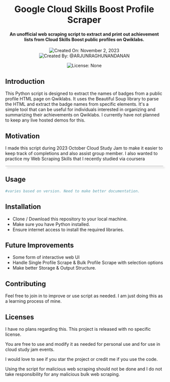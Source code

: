 

<h1 align="center">Google Cloud Skills Boost Profile Scraper</h1>

<h4 align="center">An unofficial web scraping script to extract and print out achievement lists from Cloud Skills Boost public profiles on Qwiklabs.</h4>

<p align="center">
  <img src="https://img.shields.io/badge/Created%20On-November%202,%202023-brightgreen" alt="Created On: November 2, 2023">
  <img src="https://img.shields.io/badge/Created%20By-%40ARJUNRAGHUNANDANAN-blue" alt="Created By: @ARJUNRAGHUNANDANAN">
</p>
<p align="center">
  <img src="https://img.shields.io/badge/License-None-red" alt="License: None">
</p>

## Introduction

This Python script is designed to extract the names of badges from a public profile HTML page on Qwiklabs. It uses the Beautiful Soup library to parse the HTML and extract the badge names from specific elements. It's a simple tool that can be useful for individuals interested in organizing and summarizing their achievements on Qwiklabs. I currently have not planned to keep any live hosted demos for this. 

## Motivation

I made this script during 2023 October Cloud Study Jam to make it easier to keep track of completions and also assist group member. I also wanted to practice my Web Scraping Skills that I recently studied via coursera


<p align="center">
  <div style="border: 1px solid #ccc; border-radius: 10px; box-shadow: 5px 5px 5px #ccc;">
    <a href="https://www.coursera.org/account/accomplishments/verify/CRYDRUWY8MAK" style="display: none;">
      <img src="https://img.shields.io/badge/Using%20Python%20to%20Access%20Web%20Data%20Coursera%20Certificate-View-blue" alt="View Using Python to Access Web Data Coursera Certificate">
    </a>
  </div>
</p>

## Usage
``` python
#varies based on version. Need to make better documentation.
```
## Installation

- Clone / Download this repository to your local machine.
- Make sure you have Python installed.
- Ensure internet access to install the required libraries.

## Future Improvements

- Some form of interactive web UI
- Handle Single Profile Scrape & Bulk Profile Scrape with selection options
- Make better Storage & Output Structure. 

## Contributing

Feel free to join in to improve or use script as needed. I am just doing this as a learning process of mine.

## Licenses 

I have no plans regarding this. This project is released with no specific license. 

You are free to use and modify it as needed for personal use and for use in cloud study jam events. 

I would love to see if you star the project or credit me if you use the code. 

Using the script for malicious web scraping should not be done and I do not take  responsibility for any malicious bulk web scraping.
